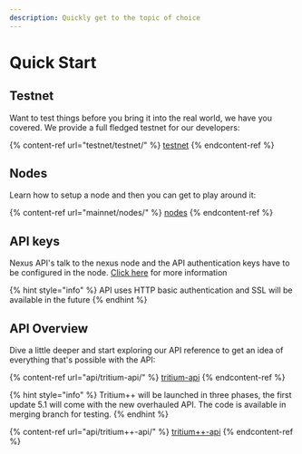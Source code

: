 ```yaml
---
description: Quickly get to the topic of choice
---
```


# Quick Start

## Testnet

Want to test things before you bring it into the real world, we have you covered. We provide a full fledged testnet for our developers:

{% content-ref url="testnet/testnet/" %}
[testnet](testnet/testnet/)
{% endcontent-ref %}

## Nodes

Learn how to setup a node and then you can get to play around it:

{% content-ref url="mainnet/nodes/" %}
[nodes](mainnet/nodes/)
{% endcontent-ref %}

## API keys

Nexus API's talk to the nexus node and the API authentication keys have to be configured in the node. [Click here](api/tritium-api/api-overview.md#security) for more information

{% hint style="info" %}
API uses HTTP basic authentication and SSL will be available in the future
{% endhint %}

## API Overview

Dive a little deeper and start exploring our API reference to get an idea of everything that's possible with the API:

{% content-ref url="api/tritium-api/" %}
[tritium-api](api/tritium-api/)
{% endcontent-ref %}

{% hint style="info" %}
Tritium++ will be launched in three phases, the first update 5.1 will come with the new overhauled API. The code is available in merging branch for testing.
{% endhint %}

{% content-ref url="api/tritium++-api/" %}
[tritium++-api](api/tritium++-api/)
{% endcontent-ref %}

##
